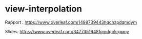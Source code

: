 # view-interpolation

Rapport : https://www.overleaf.com/1498739443hqchzpdqmdym

Slides: https://www.overleaf.com/3477351948fqmdqnkrgxmy
